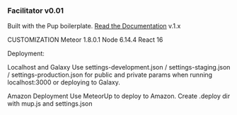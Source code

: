 ### Facilitator v0.01

Built with the Pup boilerplate.
[Read the Documentation](http://cleverbeagle.com/pup) v.1.x

CUSTOMIZATION
Meteor 1.8.0.1
Node 6.14.4
React 16

Deployment:

Localhost and Galaxy
Use settings-development.json / settings-staging.json / settings-production.json for public and private params when running localhost:3000 or deploying to Galaxy.

Amazon Deployment
Use MeteorUp to deploy to Amazon. 
Create .deploy dir with mup.js and settings.json
